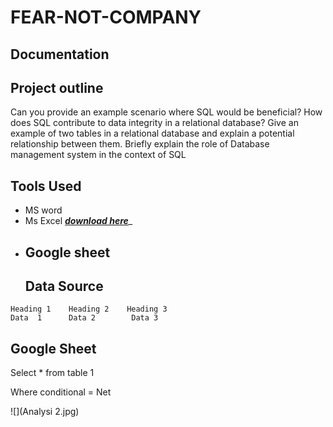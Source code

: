 # FEAR-NOT-COMPANY
## Documentation 
## Project outline
Can you provide an example scenario where SQL would be beneficial?
How does SQL contribute to data integrity in a relational database?
Give an example of two tables in a relational database and explain a potential relationship between them.
Briefly explain the role of Database management system in the context of SQL

## Tools Used
* MS word
* Ms Excel _**[download here](https.microsoft.com)**__
* Google sheet
  ---
  ## Data Source

```
Heading 1    Heading 2    Heading 3
Data  1      Data 2        Data 3

```
## Google Sheet
Select * from table 1

Where  conditional = Net 

![](Analysi 2.jpg)
